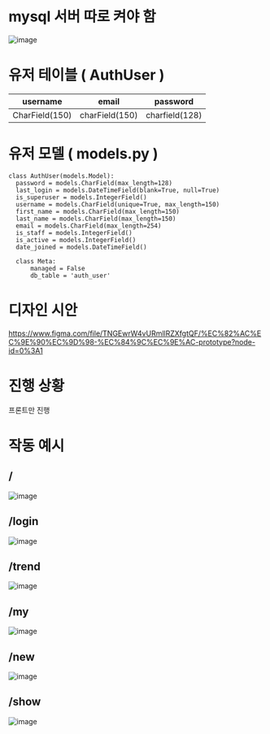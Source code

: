 # mysql 서버 따로 켜야 함
  ![image](https://user-images.githubusercontent.com/48673195/199519020-b61a29aa-7707-4571-9a42-a6886d806f7e.png)
# 유저 테이블 ( AuthUser )
  | username | email | password |
  | ---------| ------| ---------|
  | CharField(150) | charField(150) | charfield(128) |

# 유저 모델 ( models.py )
    class AuthUser(models.Model):
      password = models.CharField(max_length=128)
      last_login = models.DateTimeField(blank=True, null=True)
      is_superuser = models.IntegerField()
      username = models.CharField(unique=True, max_length=150)
      first_name = models.CharField(max_length=150)
      last_name = models.CharField(max_length=150)
      email = models.CharField(max_length=254)
      is_staff = models.IntegerField()
      is_active = models.IntegerField()
      date_joined = models.DateTimeField()

      class Meta:
          managed = False
          db_table = 'auth_user'

# 디자인 시안
  https://www.figma.com/file/TNGEwrW4vURmllRZXfgtQF/%EC%82%AC%EC%9E%90%EC%9D%98-%EC%84%9C%EC%9E%AC-prototype?node-id=0%3A1

# 진행 상황
  프론트만 진행 
 
# 작동 예시
  ## /
  ![image](https://user-images.githubusercontent.com/48673195/198835538-60d2bf47-45cf-4ea7-9af2-a49b5e05583a.png)
  ## /login
  ![image](https://user-images.githubusercontent.com/48673195/198835550-95323699-9307-44ef-830b-09d79bf49afc.png)
  ## /trend
  ![image](https://user-images.githubusercontent.com/48673195/198835565-77fd10bd-ce27-4748-b737-b8285b1ec165.png)
  ## /my
  ![image](https://user-images.githubusercontent.com/48673195/198835575-b9962914-e60d-4e2e-8f14-ce4b9e164e87.png)
  ## /new
  ![image](https://user-images.githubusercontent.com/48673195/198835586-49a019af-a6f6-4f29-8946-23135f2d4561.png)
  ## /show
  ![image](https://user-images.githubusercontent.com/48673195/198835605-abdcdcda-e3a1-4a96-8ed6-c47e40aafb25.png)


